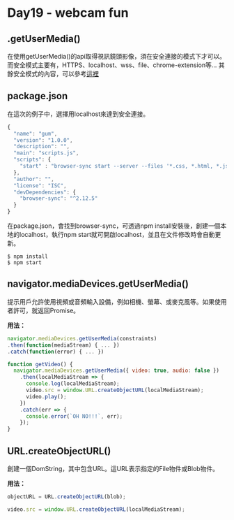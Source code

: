 # Day19 - webcam fun

## .getUserMedia()
在使用getUserMedia()的api取得視訊鏡頭影像，須在安全連接的模式下才可以。
而安全模式主要有，HTTPS、localhost、wss、file、chrome-extension等...
其餘安全模式的內容，可以參考[這裡](https://www.chromium.org/Home/chromium-security/prefer-secure-origins-for-powerful-new-features)


## package.json
在這次的例子中，選擇用localhost來達到安全連接。

```js
{
  "name": "gum",
  "version": "1.0.0",
  "description": "",
  "main": "scripts.js",
  "scripts": {
    "start" : "browser-sync start --server --files '*.css, *.html, *.js'"
  },
  "author": "",
  "license": "ISC",
  "devDependencies": {
    "browser-sync": "^2.12.5"
  }
}
```
在package.json，會找到browser-sync，可透過npm install安裝後，創建一個本地的localhost，執行npm start就可開啟localhost，並且在文件修改時會自動更新。

```shell
$ npm install
$ npm start
```

## navigator.mediaDevices.getUserMedia()

提示用戶允許使用視頻或音頻輸入設備，例如相機、螢幕、或麥克風等。如果使用者許可，就返回Promise。

**用法：**
```js
navigator.mediaDevices.getUserMedia(constraints)
.then(function(mediaStream) { ... })
.catch(function(error) { ... })
```

```js
function getVideo() {
  navigator.mediaDevices.getUserMedia({ video: true, audio: false })
    .then(localMediaStream => {
      console.log(localMediaStream);
      video.src = window.URL.createObjectURL(localMediaStream);
      video.play();
    })
    .catch(err => {
      console.error(`OH NO!!!`, err);
    });
}

```

## URL.createObjectURL()

創建一個DomString，其中包含URL。這URL表示指定的File物件或Blob物件。

**用法：**
```js
objectURL = URL.createObjectURL(blob);
```

```js
video.src = window.URL.createObjectURL(localMediaStream);
```